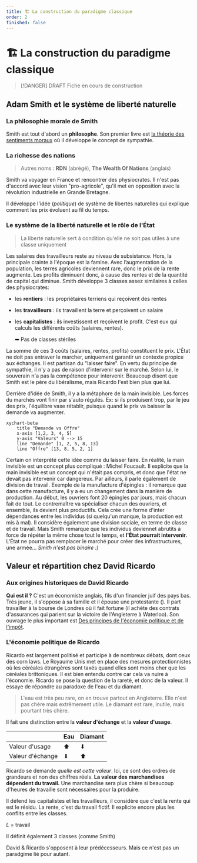 ```yaml
---
title: 🏗 La construction du paradigme classique
order: 2
finished: false
---
```


# 🏗 La construction du paradigme classique

> [!DANGER] DRAFT
> Fiche en cours de construction

## Adam Smith et le système de liberté naturelle

### La philosophie morale de Smith

Smith est tout d'abord un **philosophe**. Son premier livre est <u>la théorie des sentiments moraux</u>  où il développe le concept de sympathie.

### La richesse des nations

> Autres noms : **RDN** (abrégé), **The Wealth Of Nations** (anglais)

Smith va voyager en France et rencontrer des physiocrates. Il n'est pas d'accord avec leur vision "pro-agricole", qu'il met en opposition avec la révolution industrielle en Grande Bretagne. 

Il développe l'idée (*politique*) de système de libertés naturelles qui explique comment les prix évoluent au fil du temps. 

### Le système de la liberté naturelle et le rôle de l'État

> La liberté naturelle sert à condition qu'elle ne soit pas utiles à une classe uniquement

Les salaires des travailleurs reste au niveau de subsistance. Hors, la principale crainte à l'époque est la famine. Avec l’augmentation de la population, les terres agricoles deviennent rare, donc le prix de la rente augmente. Les profits diminuent donc, à cause des rentes et de la quantité de capital qui diminue. Smith développe 3 classes assez similaires à celles des physiocrates:

- les **rentiers** : les propriétaires terriens qui reçoivent des rentes
- les **travailleurs** : ils travaillent la terre et perçoivent un salaire
- les **capitalistes** : ils investissent et reçoivent le profit. C'est eux qui calculs les différents coûts (salaires, rentes).

   ➡ Pas de classes stériles

La somme de ces 3 coûts (salaires, rentes, profits) constituent le prix. L'État ne doit pas entraver le marcher, uniquement garantir un contexte propice aux échanges. Il est partisan du "laisser faire". En vertu du principe de sympathie, il n'y a pas de raison d'intervenir sur le marché. Selon lui, le souverain n'a pas la compétence pour intervenir. Beaucoup disent que Smith est le père du libéralisme, mais Ricardo l'est bien plus que lui.

Derrière d'idée de Smith, il y a la métaphore de la main invisible. Les forces du marchés vont finir par s'auto régulés. Ex: si ils produisent trop, par le jeu des prix, l'équilibre vase rétablir, puisque quand le prix va baisser la demande va augmenter.

```mermaid
xychart-beta
    title "Demande vs Offre"
    x-axis [1,2, 3, 4, 5]
    y-axis "Valeurs" 0 --> 15
    line "Demande" [1, 2, 5, 8, 13]
    line "Offre" [13, 8, 5, 2, 1]
```

Certain on interprété cette idée comme du laisser faire. En réalité, la main invisible est un concept plus compliqué : Michel Foucault. Il explicite que la main invisible est un concept qui n'était pas compris, et donc que l'état ne devait pas intervenir car dangereux. Par ailleurs, il parle également de division de travail. Exemple de la manufacture d'épingles : il remarque que dans cette manufacture, il y a eu un changement dans la manière de production. Au début, les ouvriers font 20 épingles par jours, mais chacun fait de tout. Le contremaître va spécialiser chacun des ouvriers, et ensemble, ils devient plus productifs. Cela crée une forme d'inter dépendances entre les individus (si quelqu'un manque, la production est mis à mal). Il considère également une division sociale, en terme de classe et de travail. Mais Smith remarque que les individus deviennet abrutits à force de répéter la même chose tout le temps, et **l'État pourrait intervenir**. L'État ne pourra pas remplacer le marché pour créer des infrastructures, une armée... *Smith n'est pas binaire :)*

## Valeur et répartition chez David Ricardo

### Aux origines historiques de David Ricardo

**Qui est il ?** C'est un économiste anglais, fils d'un financier juif des pays bas. Très jeune, il s'oppose à sa famille et il épouse une protestante (). Il part travailler à la bourse de Londres où il fait fortune (il achète des contrats d'assurances qui parient sur la victoire de l'Angleterre à Waterloo). Son ouvrage le plus important est <u>Des principes de  l'économie politique et de l'impôt</u>.

### L'économie politique de Ricardo

Ricardo est largement politisé et participe à de nombreux débats, dont ceux des corn laws. Le Royaume Unis met en place des mesures protectionnistes où les céréales étrangères sont taxés quand elles sont moins cher que les céréales brittoniques. Il est bien entendu contre car cela va nuire à l'économie. Ricardo se pose la question de la rareté, et donc de la valeur. Il essaye de répondre au paradoxe de l'eau et du diamant.

> L'eau est très peu rare, on en trouve partout en Angleterre. Elle n'est pas chère mais extrêmement utile. Le diamant est rare, inutile, mais pourtant très chère.

Il fait une distinction entre la **valeur d'échange** et la **valeur d'usage**.

|                  | Eau | Diamant |
| ---------------- | --- | ------- |
| Valeur d'usage   | ⬆   | ⬇       |
| Valeur d'échange | ⬇   | ⬆       |

Ricardo se demande *quelle est cette valeur*. Ici, ce sont des ordres de grandeurs et non des chiffres réels. **La valeur des marchandises dépendent du travail.** Une marchandise sera plus chère si beaucoup d'heures de travaille sont nécessaires pour la produire. 

Il défend les capitalistes et les travailleurs, il considère que c'est la rente qui est le résidu. La rente, c'est du travail fictif. Il explicite encore plus les conflits entre les classes. 

$L$ = travail

Il définit également 3 classes (comme Smith)

David & Ricardo s'opposent à leur prédécesseurs. Mais ce n'est pas un paradgime lié pour autant.